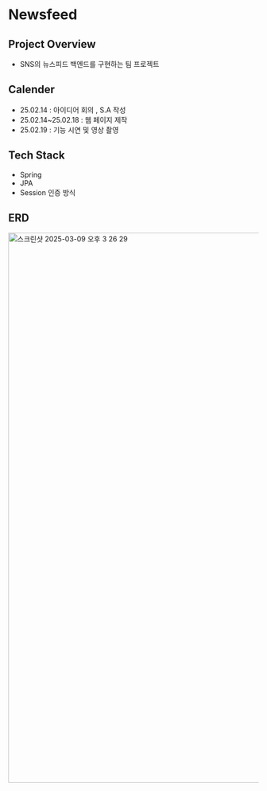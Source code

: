 # Newsfeed
## Project Overview
- SNS의 뉴스피드 백엔드를 구현하는 팀 프로젝트

## Calender
- 25.02.14 : 아이디어 회의 , S.A 작성
- 25.02.14~25.02.18 : 웹 페이지 제작
- 25.02.19 : 기능 시연 및 영상 촬영

## Tech Stack
- Spring
- JPA
- Session 인증 방식

## ERD
<img width="1105" alt="스크린샷 2025-03-09 오후 3 26 29" src="https://github.com/user-attachments/assets/8d86dbcd-a4c8-44ef-8d77-ad15a84460d4" />

